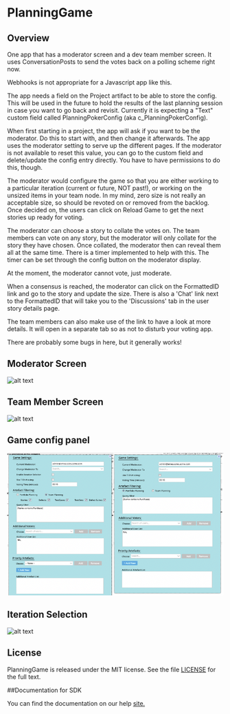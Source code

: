 PlanningGame 
=========================

## Overview

One app that has a moderator screen and a dev team member screen. It uses ConversationPosts to send the votes back on a polling scheme right now.

Webhooks is not appropriate for a Javascript app like this.

The app needs a field on the Project artifact to be able to store the config. This will be used in the future to hold the results of the last planning session in case you want to go back and  revisit. Currently it is expecting a "Text" custom field called PlanningPokerConfig (aka c_PlanningPokerConfig). 

When first starting in a project, the app will ask if you want to be the moderator. Do this to start with, and then change it afterwards. The app uses the moderator setting to serve up the different pages. If the moderator is not available to reset this value, you can go to the custom field and delete/update the config entry directly. You have to have permissions to do this, though.

The moderator would configure the game so that you are either working to a particular iteration (current or future, NOT past!), or working on the unsized items in your team node. In my mind, zero size is not really an acceptable size, so should be revoted on or removed from the backlog. Once decided on, the users can click on Reload Game to get the next stories up ready for voting.

The moderator can choose a story to collate the votes on. The team members can vote on any story, but the moderator will only collate for the story they have chosen. Once collated, the moderator then can reveal them all at the same time. There is a timer implemented to help with this. The timer can be set through the config button on the moderator display.

At the moment, the moderator cannot vote, just moderate.

When a consensus is reached, the moderator can click on the FormattedID link and go to the story and update the size. There is also a 'Chat' link next to the FormattedID that will take you to the 'Discussions' tab in the user story details page.

The team members can also make use of the link to have a look at more details. It will open in a separate tab so as not to disturb your voting app.

There are probably some bugs in here, but it generally works!

## Moderator Screen
![alt text](https://github.com/nikantonelli/Planning-Poker/blob/master/Images/ModeratorScreen.png)

## Team Member Screen
![alt text](https://github.com/nikantonelli/Planning-Poker/blob/master/Images/TeamMemberScreen.png)

## Game config panel
![alt text](https://github.com/nikantonelli/Planning-Poker/blob/master/Images/GameConfig.png)

## Iteration Selection
![alt text](https://github.com/nikantonelli/Planning-Poker/blob/master/Images/IterationConfig.png)

## License

PlanningGame is released under the MIT license.  See the file [LICENSE](./LICENSE) for the full text.

##Documentation for SDK

You can find the documentation on our help [site.](https://help.rallydev.com/apps/2.1/doc/)
